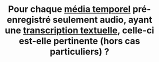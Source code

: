 ---
title: Pour chaque [média temporel](#media-temporel-type-son-video-et-synchronise) pré-enregistré seulement audio, ayant une [transcription textuelle](#transcription-textuelle-media-temporel), celle-ci est-elle pertinente (hors cas particuliers) ?
---